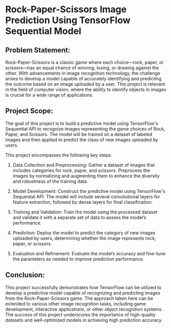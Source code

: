 # Rock-Paper-Scissors Image Prediction Using TensorFlow Sequential Model

## Problem Statement:

Rock-Paper-Scissors is a classic game where each choice—rock, paper, or scissors—has an equal chance of winning, losing, or drawing against the other. With advancements in image recognition technology, the challenge arises to develop a model capable of accurately identifying and predicting the outcome based on an image uploaded by a user. This project is relevant in the field of computer vision, where the ability to identify objects in images is crucial for a wide range of applications.

## Project Scope:

The goal of this project is to build a predictive model using TensorFlow's Sequential API to recognize images representing the game choices of Rock, Paper, and Scissors. The model will be trained on a dataset of labeled images and then applied to predict the class of new images uploaded by users.

This project encompasses the following key steps:

1. Data Collection and Preprocessing: Gather a dataset of images that includes categories for rock, paper, and scissors. Preprocess the images by normalizing and augmenting them to enhance the diversity and robustness of the training data.

2. Model Development: Construct the predictive model using TensorFlow's Sequential API. The model will include several convolutional layers for feature extraction, followed by dense layers for final classification.

3. Training and Validation: Train the model using the processed dataset and validate it with a separate set of data to assess the model’s performance.

4. Prediction: Deploy the model to predict the category of new images uploaded by users, determining whether the image represents rock, paper, or scissors.

5. Evaluation and Refinement: Evaluate the model’s accuracy and fine-tune the parameters as needed to improve prediction performance.

## Conclusion:

This project successfully demonstrates how TensorFlow can be utilized to develop a predictive model capable of recognizing and predicting images from the Rock-Paper-Scissors game. The approach taken here can be extended to various other image recognition tasks, including game development, interactive applications, or other object recognition systems. The success of this project underscores the importance of high-quality datasets and well-optimized models in achieving high prediction accuracy.